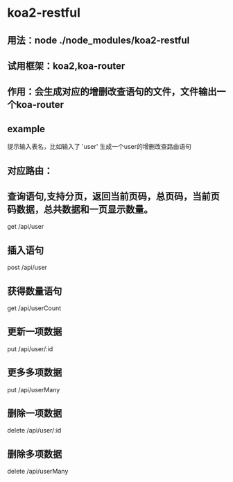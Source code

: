 # koa2-restful
## 用法：node ./node_modules/koa2-restful
## 试用框架：koa2,koa-router
## 作用：会生成对应的增删改查语句的文件，文件输出一个koa-router

## example
提示输入表名，比如输入了 'user'
生成一个user的增删改查路由语句
## 对应路由：
## 查询语句,支持分页，返回当前页码，总页码，当前页码数据，总共数据和一页显示数量。
get /api/user
## 插入语句
post /api/user
## 获得数量语句
get /api/userCount
## 更新一项数据
put /api/user/:id
## 更多多项数据
put /api/userMany
## 删除一项数据
delete /api/user/:id
## 删除多项数据
delete /api/userMany
